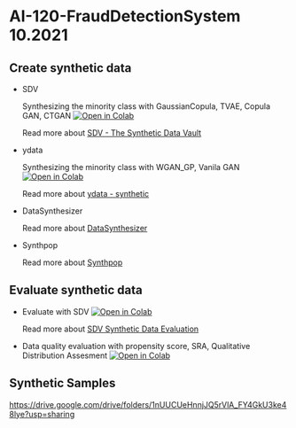 # AI-120-FraudDetectionSystem 10.2021

## Create synthetic data
- SDV
  
  Synthesizing the minority class with GaussianCopula, TVAE, Copula GAN, CTGAN [![Open in Colab](https://colab.research.google.com/assets/colab-badge.svg)](https://colab.research.google.com/drive/14Qi6-L-PS_fpkraATROPK5UwluLa8ueY?usp=sharing)
  
  Read more about [SDV - The Synthetic Data Vault](https://sdv.dev/SDV/user_guides/single_table/index.html )  
  
- ydata
  
  Synthesizing the minority class with WGAN_GP, Vanila GAN  [![Open in Colab](https://colab.research.google.com/assets/colab-badge.svg)](https://colab.research.google.com/drive/17bOFuHFdPTBLv9LiqKdQN1mNpekdJO4n?usp=sharing)
  
  Read more about [ydata - synthetic](https://github.com/ydataai/ydata-synthetic)
  
- DataSynthesizer
  
  Read more about [DataSynthesizer](https://github.com/DataResponsibly/DataSynthesizer)

- Synthpop

  Read more about [Synthpop](https://www.synthpop.org.uk/get-started.html)

## Evaluate synthetic data
- Evaluate with SDV
 [![Open in Colab](https://colab.research.google.com/assets/colab-badge.svg)](https://colab.research.google.com/drive/1v1ajneFr7WLTQxrxwjm9XMt9g1WcaObZ?usp=sharing)
  
  Read more about [SDV Synthetic Data Evaluation](https://sdv.dev/SDV/user_guides/evaluation/index.html)
  
- Data quality evaluation with propensity score, SRA, Qualitative Distribution Assesment
 [![Open in Colab](https://colab.research.google.com/assets/colab-badge.svg)](https://colab.research.google.com/drive/14Qi6-L-PS_fpkraATROPK5UwluLa8ueY?usp=sharing)
  
## Synthetic Samples
https://drive.google.com/drive/folders/1nUUCUeHnnjJQ5rVlA_FY4GkU3ke48lye?usp=sharing

